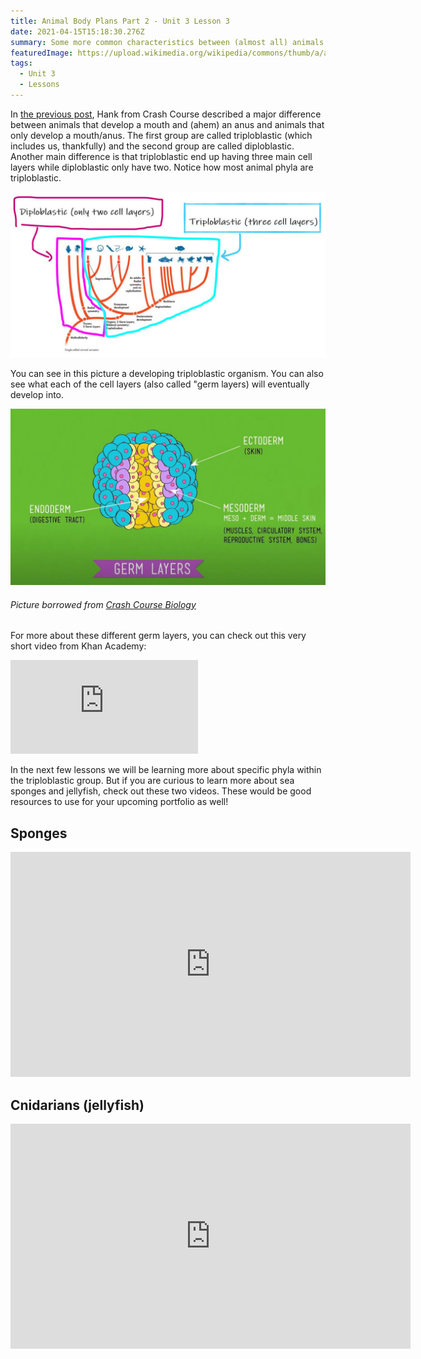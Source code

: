 ```yaml
---
title: Animal Body Plans Part 2 - Unit 3 Lesson 3
date: 2021-04-15T15:18:30.276Z
summary: Some more common characteristics between (almost all) animals!
featuredImage: https://upload.wikimedia.org/wikipedia/commons/thumb/a/af/20_petit_paon_de_nuit.jpg/1024px-20_petit_paon_de_nuit.jpg
tags:
  - Unit 3
  - Lessons
---
```

In [the previous post](/posts/animal-body-plans-part-1-unit-3-lesson-2/), Hank from Crash Course described a major difference between animals that develop a mouth and (ahem) an anus and animals that only develop a mouth/anus. The first group are called triploblastic (which includes us, thankfully) and the second group are called diploblastic. Another main difference is that triploblastic end up having three main cell layers while diploblastic only have two. Notice how most animal phyla are triploblastic.

![](/static/img/diplo-vs-triplo.jpg)

You can see in this picture a developing triploblastic organism. You can also see what each of the cell layers (also called "germ layers) will eventually develop into.

![](/static/img/endo-ecto-meso.jpg)

###### Picture borrowed from [Crash Course Biology](https://thecrashcourse.com/courses/biology)

For more about these different germ layers, you can check out this very short video from Khan Academy:

<div class="youtube-container"><iframe class="responsive-iframe" src="https://www.youtube.com/embed/QPvhl66QCqo" frameborder="0" allow="accelerometer; autoplay; clipboard-write; encrypted-media; gyroscope; picture-in-picture" allowfullscreen></iframe></div>

In the next few lessons we will be learning more about specific phyla within the triploblastic group. But if you are curious to learn more about sea sponges and jellyfish, check out these two videos. These would be good resources to use for your upcoming portfolio as well!

## Sponges

<div class="youtube-container"><iframe class="responsive-iframe" title="vimeo-player" src="https://player.vimeo.com/video/37032195" width="640" height="360" frameborder="0" allowfullscreen></iframe></div>

## Cnidarians (jellyfish)

<div class="youtube-container"><iframe class="responsive-iframe" title="vimeo-player" src="https://player.vimeo.com/video/37267733" width="640" height="360" frameborder="0" allowfullscreen></iframe></div>
